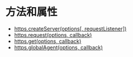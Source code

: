 # 方法和属性

* [https.createServer(options[, requestListener])](#createServer)
* [https.request(options, callback)](#request)
* [https.get(options, callback)](#get)
* [https.globalAgent(options, callback)](#globalAgent)